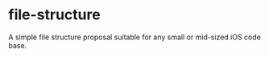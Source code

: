 # file-structure
A simple file structure proposal suitable for any small or mid-sized iOS code base.
